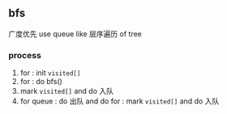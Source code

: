 ##  bfs
广度优先
use queue
like 层序遍历 of tree



###   process

1. for : init `visited[]` 
2. for : do bfs()
3. mark `visited[]` and do 入队
4. for queue : do 出队 and do for : mark `visited[]` and do 入队 
